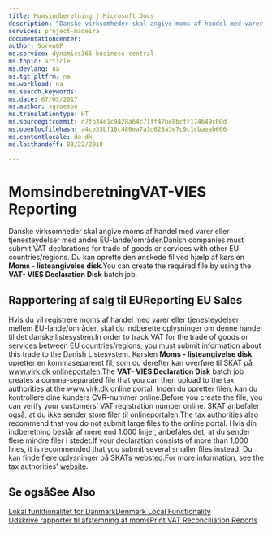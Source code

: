 ```yaml
---
title: Momsindberetning | Microsoft Docs
description: "Danske virksomheder skal angive moms af handel med varer eller tjenesteydelser med andre EU-lande/områder. Du kan oprette den ønskede fil ved hjælp af kørslen **Moms - listeangivelse disk**."
services: project-madeira
documentationcenter: 
author: SorenGP
ms.service: dynamics365-business-central
ms.topic: article
ms.devlang: na
ms.tgt_pltfrm: na
ms.workload: na
ms.search.keywords: 
ms.date: 07/01/2017
ms.author: sgroespe
ms.translationtype: HT
ms.sourcegitcommit: d7fb34e1c9428a64c71ff47be8bcff174649c00d
ms.openlocfilehash: a4ce33bf16c486ea7a1d625a3e7c9c1cbaeab606
ms.contentlocale: da-dk
ms.lasthandoff: 03/22/2018

---
```

# <a name="vat-vies-reporting"></a><span data-ttu-id="b07cb-104">Momsindberetning</span><span class="sxs-lookup"><span data-stu-id="b07cb-104">VAT-VIES Reporting</span></span>
<span data-ttu-id="b07cb-105">Danske virksomheder skal angive moms af handel med varer eller tjenesteydelser med andre EU-lande/områder.</span><span class="sxs-lookup"><span data-stu-id="b07cb-105">Danish companies must submit VAT declarations for trade of goods or services with other EU countries/regions.</span></span> <span data-ttu-id="b07cb-106">Du kan oprette den ønskede fil ved hjælp af kørslen **Moms - listeangivelse disk**.</span><span class="sxs-lookup"><span data-stu-id="b07cb-106">You can create the required file by using the **VAT- VIES Declaration Disk** batch job.</span></span>  

## <a name="reporting-eu-sales"></a><span data-ttu-id="b07cb-107">Rapportering af salg til EU</span><span class="sxs-lookup"><span data-stu-id="b07cb-107">Reporting EU Sales</span></span>  
 <span data-ttu-id="b07cb-108">Hvis du vil registrere moms af handel med varer eller tjenesteydelser mellem EU-lande/områder, skal du indberette oplysninger om denne handel til det danske listesystem.</span><span class="sxs-lookup"><span data-stu-id="b07cb-108">In order to track VAT for the trade of goods or services between EU countries/regions, you must submit information about this trade to the Danish Listesystem.</span></span> <span data-ttu-id="b07cb-109">Kørslen **Moms - listeangivelse disk** opretter en kommasepareret fil, som du derefter kan overføre til SKAT på [www.virk.dk onlineportalen](http://go.microsoft.com/fwlink/?LinkId=212340).</span><span class="sxs-lookup"><span data-stu-id="b07cb-109">The **VAT- VIES Declaration Disk** batch job creates a comma-separated file that you can then upload to the tax authorities at the [www.virk.dk online portal](http://go.microsoft.com/fwlink/?LinkId=212340).</span></span> <span data-ttu-id="b07cb-110">Inden du opretter filen, kan du kontrollere dine kunders CVR-nummer online.</span><span class="sxs-lookup"><span data-stu-id="b07cb-110">Before you create the file, you can verify your customers’ VAT registration number online.</span></span> <span data-ttu-id="b07cb-111">SKAT anbefaler også, at du ikke sender store filer til onlineportalen.</span><span class="sxs-lookup"><span data-stu-id="b07cb-111">The tax authorities also recommend that you do not submit large files to the online portal.</span></span> <span data-ttu-id="b07cb-112">Hvis din indberetning består af mere end 1.000 linjer, anbefales det, at du sender flere mindre filer i stedet.</span><span class="sxs-lookup"><span data-stu-id="b07cb-112">If your declaration consists of more than 1,000 lines, it is recommended that you submit several smaller files instead.</span></span> <span data-ttu-id="b07cb-113">Du kan finde flere oplysninger på SKATs [websted](http://www.skat.dk).</span><span class="sxs-lookup"><span data-stu-id="b07cb-113">For more information, see the tax authorities’ [website](http://www.skat.dk).</span></span>  

## <a name="see-also"></a><span data-ttu-id="b07cb-114">Se også</span><span class="sxs-lookup"><span data-stu-id="b07cb-114">See Also</span></span>  
[<span data-ttu-id="b07cb-115">Lokal funktionalitet for Danmark</span><span class="sxs-lookup"><span data-stu-id="b07cb-115">Denmark Local Functionality</span></span>](denmark-local-functionality.md)  
 [<span data-ttu-id="b07cb-116">Udskrive rapporter til afstemning af moms</span><span class="sxs-lookup"><span data-stu-id="b07cb-116">Print VAT Reconciliation Reports</span></span>](how-to-print-vat-reconciliation-reports.md)    

